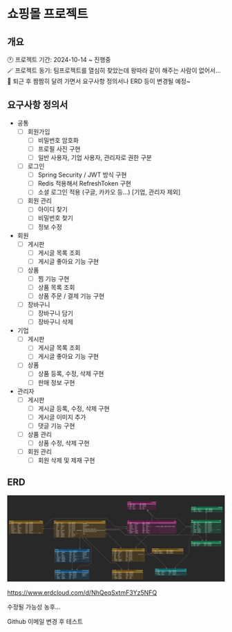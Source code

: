 # 쇼핑몰 프로젝트

## 개요
🕐 프로젝트 기간: 2024-10-14 ~ 진행중  
🪄 프로젝트 동기: 팀프로젝트를 열심히 찾았는데 왕따라 같이 해주는 사람이 없어서...   
🚕 퇴근 후 짬짬히 달려 가면서 요구사항 정의서나 ERD 등이 변경될 예정~

## 요구사항 정의서
- 공통
  - [ ] 회원가입
      - [ ] 비밀번호 암호화
      - [ ] 프로필 사진 구현
      - [ ] 일반 사용자, 기업 사용자, 관리자로 권한 구분
  - [ ] 로그인
      - [ ] Spring Security / JWT 방식 구현
      - [ ] Redis 적용해서 RefreshToken 구현
      - [ ] 소셜 로그인 적용 (구글, 카카오 등...) [기업, 관리자 제외]
  - [ ] 회원 관리
    - [ ] 아이디 찾기
    - [ ] 비밀번호 찾기
    - [ ] 정보 수정
- 회원
  - [ ] 게시판
    - [ ] 게시글 목록 조회
    - [ ] 게시글 좋아요 기능 구현
  - [ ] 상품
    - [ ] 찜 기능 구현
    - [ ] 상품 목록 조회
    - [ ] 상품 주문 / 결제 기능 구현
  - [ ] 장바구니
    - [ ] 장바구니 담기
    - [ ] 장바구니 삭제
- 기업
  - [ ] 게시판
    - [ ] 게시글 목록 조회
    - [ ] 게시글 좋아요 기능 구현
  - [ ] 상품
    - [ ] 상품 등록, 수정, 삭제 구현
    - [ ] 판매 정보 구현
- 관리자
  - [ ] 게시판
    - [ ] 게시글 등록, 수정, 삭제 구현
    - [ ] 게시글 이미지 추가
    - [ ] 댓글 기능 구현
  - [ ] 상품 관리
    - [ ] 상품 수정, 삭제 구현
  - [ ] 회원 관리
    - [ ] 회원 삭제 및 제재 구현

## ERD

![img.png](images/img.png)

https://www.erdcloud.com/d/NhQeqSxtmF3Yz5NFQ   

수정될 가능성 농후...

Github 이메일 변경 후 테스트